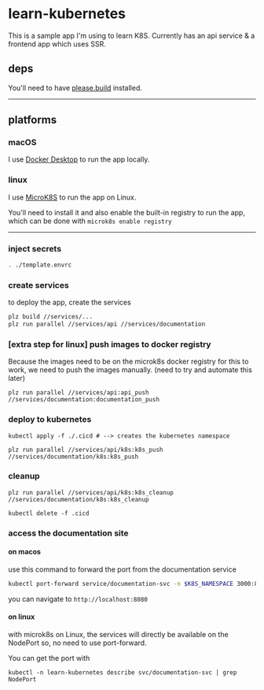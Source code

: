 # learn-kubernetes

This is a sample app I'm using to learn K8S. Currently has an api service & a frontend app which uses SSR.

## deps

You'll need to have [please.build](https://please.build/) installed.

---

## platforms

### macOS
I use [Docker Desktop](https://docs.docker.com/desktop/mac/install/) to run the app locally.

### linux

I use [MicroK8S](https://microk8s.io/) to run the app on Linux.

You'll need to install it and also enable the built-in registry to run the app, which can be done with `microk8s enable registry`

---

### inject secrets
```bash
. ./template.envrc
```

### create services
to deploy the app, create the services

```bash
plz build //services/...
plz run parallel //services/api //services/documentation
```

### [extra step for linux] push images to docker registry
Because the images need to be on the microk8s docker registry for this to work, we need to push the images manually. (need to try and automate this later)
```
plz run parallel //services/api:api_push //services/documentation:documentation_push
```

### deploy to kubernetes
```
kubectl apply -f ./.cicd # --> creates the kubernetes namespace

plz run parallel //services/api/k8s:k8s_push //services/documentation/k8s:k8s_push
```

### cleanup
```
plz run parallel //services/api/k8s:k8s_cleanup //services/documentation/k8s:k8s_cleanup

kubectl delete -f .cicd
```

### access the documentation site

#### on macos

use this command to forward the port from the documentation service
```bash
kubectl port-forward service/documentation-svc -n $K8S_NAMESPACE 3000:80
```
you can navigate to `http://localhost:8080`

#### on linux
with microk8s on Linux, the services will directly be available on the NodePort so, no need to use port-forward.

You can get the port with 
```
kubectl -n learn-kubernetes describe svc/documentation-svc | grep NodePort
```

